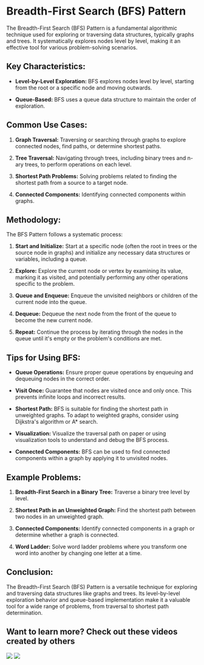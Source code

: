 # Breadth-First Search (BFS) Pattern

The Breadth-First Search (BFS) Pattern is a fundamental algorithmic technique used for exploring or traversing data structures, typically graphs and trees. It systematically explores nodes level by level, making it an effective tool for various problem-solving scenarios.

## Key Characteristics:

- **Level-by-Level Exploration:** BFS explores nodes level by level, starting from the root or a specific node and moving outwards.

- **Queue-Based:** BFS uses a queue data structure to maintain the order of exploration.

## Common Use Cases:

1. **Graph Traversal:** Traversing or searching through graphs to explore connected nodes, find paths, or determine shortest paths.

2. **Tree Traversal:** Navigating through trees, including binary trees and n-ary trees, to perform operations on each level.

3. **Shortest Path Problems:** Solving problems related to finding the shortest path from a source to a target node.

4. **Connected Components:** Identifying connected components within graphs.

## Methodology:

The BFS Pattern follows a systematic process:

1. **Start and Initialize:** Start at a specific node (often the root in trees or the source node in graphs) and initialize any necessary data structures or variables, including a queue.

2. **Explore:** Explore the current node or vertex by examining its value, marking it as visited, and potentially performing any other operations specific to the problem.

3. **Queue and Enqueue:** Enqueue the unvisited neighbors or children of the current node into the queue.

4. **Dequeue:** Dequeue the next node from the front of the queue to become the new current node.

5. **Repeat:** Continue the process by iterating through the nodes in the queue until it's empty or the problem's conditions are met.

## Tips for Using BFS:

- **Queue Operations:** Ensure proper queue operations by enqueuing and dequeuing nodes in the correct order.

- **Visit Once:** Guarantee that nodes are visited once and only once. This prevents infinite loops and incorrect results.

- **Shortest Path:** BFS is suitable for finding the shortest path in unweighted graphs. To adapt to weighted graphs, consider using Dijkstra's algorithm or A\* search.

- **Visualization:** Visualize the traversal path on paper or using visualization tools to understand and debug the BFS process.

- **Connected Components:** BFS can be used to find connected components within a graph by applying it to unvisited nodes.

## Example Problems:

1. **Breadth-First Search in a Binary Tree:** Traverse a binary tree level by level.

2. **Shortest Path in an Unweighted Graph:** Find the shortest path between two nodes in an unweighted graph.

3. **Connected Components:** Identify connected components in a graph or determine whether a graph is connected.

4. **Word Ladder:** Solve word ladder problems where you transform one word into another by changing one letter at a time.

## Conclusion:

The Breadth-First Search (BFS) Pattern is a versatile technique for exploring and traversing data structures like graphs and trees. Its level-by-level exploration behavior and queue-based implementation make it a valuable tool for a wide range of problems, from traversal to shortest path determination.

## Want to learn more? Check out these videos created by others

[![](https://img.youtube.com/vi/oDqjPvD54Ss/0.jpg)](https://www.youtube.com/watch?v=oDqjPvD54Ss) [![](https://img.youtube.com/vi/xlVX7dXLS64/0.jpg)](https://www.youtube.com/watch?v=xlVX7dXLS64)
